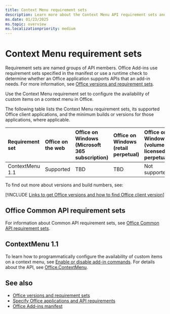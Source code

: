 ```yaml
---
title: Context Menu requirement sets
description: Learn more about the Context Menu API requirement sets and the platforms it supports.
ms.date: 01/23/2025
ms.topic: overview
ms.localizationpriority: medium
---
```


# Context Menu requirement sets

Requirement sets are named groups of API members. Office Add-ins use requirement sets specified in the manifest or use a runtime check to determine whether an Office application supports APIs that an add-in needs. For more information, see [Office versions and requirement sets](/office/dev/add-ins/develop/office-versions-and-requirement-sets).

Use the Context Menu requirement set to configure the availability of custom items on a context menu in Office.

The following table lists the Context Menu requirement sets, its supported Office client applications, and the minimum builds or versions for those applications, where applicable.

| Requirement set | Office on the web | Office on Windows<br>(Microsoft 365 subscription) | Office on Windows<br>(retail perpetual) | Office on Windows<br>(volume-licensed perpetual) | Office on Mac | Office on iOS | Outlook on Android |
|:-----|:-----|:-----|:-----|:-----|:-----|:-----|:-----|
| ContextMenu 1.1 | Supported | TBD | TBD | Not supported | TBD | Not supported | Not supported |

To find out more about versions and build numbers, see:

[!INCLUDE [Links to get Office versions and how to find Office client version](../../includes/links-get-office-versions-builds.md)]

## Office Common API requirement sets

For information about Common API requirement sets, see [Office Common API requirement sets](office-add-in-requirement-sets.md).

## ContextMenu 1.1

To learn how to programmatically configure the availability of custom items on a context menu, see [Enable or disable add-in commands](/office/dev/add-ins/design/disable-add-in-commands). For details about the API, see [Office.ContextMenu](/javascript/api/office/office.contextmenu).

## See also

- [Office versions and requirement sets](/office/dev/add-ins/develop/office-versions-and-requirement-sets)
- [Specify Office applications and API requirements](/office/dev/add-ins/develop/specify-office-hosts-and-api-requirements)
- [Office Add-ins manifest](/office/dev/add-ins/develop/add-in-manifests)
